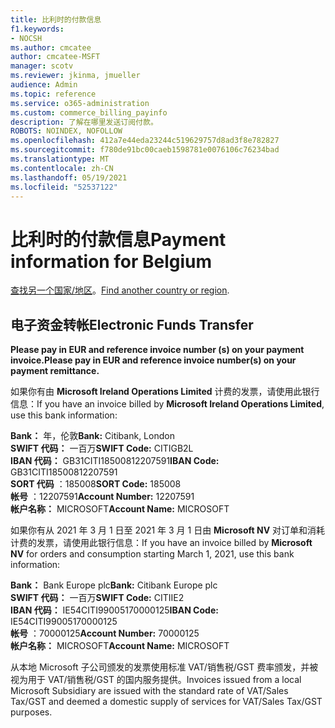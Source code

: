 ```yaml
---
title: 比利时的付款信息
f1.keywords:
- NOCSH
ms.author: cmcatee
author: cmcatee-MSFT
manager: scotv
ms.reviewer: jkinma, jmueller
audience: Admin
ms.topic: reference
ms.service: o365-administration
ms.custom: commerce_billing_payinfo
description: 了解在哪里发送订阅付款。
ROBOTS: NOINDEX, NOFOLLOW
ms.openlocfilehash: 412a7e44eda23244c519629757d8ad3f8e782827
ms.sourcegitcommit: f780de91bc00caeb1598781e0076106c76234bad
ms.translationtype: MT
ms.contentlocale: zh-CN
ms.lasthandoff: 05/19/2021
ms.locfileid: "52537122"
---
```

# <a name="payment-information-for-belgium"></a><span data-ttu-id="b9105-103">比利时的付款信息</span><span class="sxs-lookup"><span data-stu-id="b9105-103">Payment information for Belgium</span></span>

<span data-ttu-id="b9105-104">[查找另一个国家/地区](../billing-and-payments/pay-for-your-subscription.md)。</span><span class="sxs-lookup"><span data-stu-id="b9105-104">[Find another country or region](../billing-and-payments/pay-for-your-subscription.md).</span></span>

## <a name="electronic-funds-transfer"></a><span data-ttu-id="b9105-105">电子资金转帐</span><span class="sxs-lookup"><span data-stu-id="b9105-105">Electronic Funds Transfer</span></span>

<span data-ttu-id="b9105-106">**Please pay in EUR and reference invoice number (s) on your payment invoice.**</span><span class="sxs-lookup"><span data-stu-id="b9105-106">**Please pay in EUR and reference invoice number(s) on your payment remittance.**</span></span>

<span data-ttu-id="b9105-107">如果你有由 **Microsoft Ireland Operations Limited** 计费的发票，请使用此银行信息：</span><span class="sxs-lookup"><span data-stu-id="b9105-107">If you have an invoice billed by **Microsoft Ireland Operations Limited**, use this bank information:</span></span>

<span data-ttu-id="b9105-108">**Bank：** 年，伦敦</span><span class="sxs-lookup"><span data-stu-id="b9105-108">**Bank:** Citibank, London</span></span>  
<span data-ttu-id="b9105-109">**SWIFT 代码：** 一百万</span><span class="sxs-lookup"><span data-stu-id="b9105-109">**SWIFT Code:** CITIGB2L</span></span>  
<span data-ttu-id="b9105-110">**IBAN 代码：** GB31CITI18500812207591</span><span class="sxs-lookup"><span data-stu-id="b9105-110">**IBAN Code:** GB31CITI18500812207591</span></span>  
<span data-ttu-id="b9105-111">**SORT 代码** ：185008</span><span class="sxs-lookup"><span data-stu-id="b9105-111">**SORT Code:** 185008</span></span>  
<span data-ttu-id="b9105-112">**帐号** ：12207591</span><span class="sxs-lookup"><span data-stu-id="b9105-112">**Account Number:** 12207591</span></span>  
<span data-ttu-id="b9105-113">**帐户名称：** MICROSOFT</span><span class="sxs-lookup"><span data-stu-id="b9105-113">**Account Name:** MICROSOFT</span></span>

<span data-ttu-id="b9105-114">如果你有从 2021 年 3 月 1 日至 2021 年 3 月 1 日由 **Microsoft NV** 对订单和消耗计费的发票，请使用此银行信息：</span><span class="sxs-lookup"><span data-stu-id="b9105-114">If you have an invoice billed by **Microsoft NV** for orders and consumption starting March 1, 2021, use this bank information:</span></span>

<span data-ttu-id="b9105-115">**Bank：** Bank Europe plc</span><span class="sxs-lookup"><span data-stu-id="b9105-115">**Bank:** Citibank Europe plc</span></span>  
<span data-ttu-id="b9105-116">**SWIFT 代码：** 一百万</span><span class="sxs-lookup"><span data-stu-id="b9105-116">**SWIFT Code:** CITIIE2</span></span>  
<span data-ttu-id="b9105-117">**IBAN 代码：** IE54CITI99005170000125</span><span class="sxs-lookup"><span data-stu-id="b9105-117">**IBAN Code:** IE54CITI99005170000125</span></span>  
<span data-ttu-id="b9105-118">**帐号** ：70000125</span><span class="sxs-lookup"><span data-stu-id="b9105-118">**Account Number:** 70000125</span></span>  
<span data-ttu-id="b9105-119">**帐户名称：** MICROSOFT</span><span class="sxs-lookup"><span data-stu-id="b9105-119">**Account Name:** MICROSOFT</span></span>

<span data-ttu-id="b9105-120">从本地 Microsoft 子公司颁发的发票使用标准 VAT/销售税/GST 费率颁发，并被视为用于 VAT/销售税/GST 的国内服务提供。</span><span class="sxs-lookup"><span data-stu-id="b9105-120">Invoices issued from a local Microsoft Subsidiary are issued with the standard rate of VAT/Sales Tax/GST and deemed a domestic supply of services for VAT/Sales Tax/GST purposes.</span></span>
